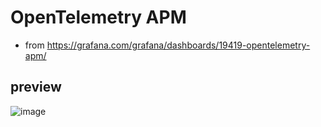# OpenTelemetry APM

- from https://grafana.com/grafana/dashboards/19419-opentelemetry-apm/

## preview
![image](https://github.com/user-attachments/assets/2e5b9869-d7d5-4b3b-915d-be722679b9e4)
